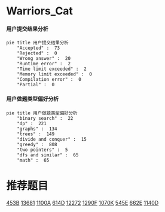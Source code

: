 # Warriors_Cat

<!-- tabs:start -->



#### **用户提交结果分析**

```mermaid
pie title 用户提交结果分析
    "Accepted" :  73
    "Rejected" :  0
    "Wrong answer" :  20
    "Runtime error" :  2
    "Time limit exceeded" :  2
    "Memory limit exceeded" :  0
    "Compilation error" :  0
    "Partial" :  0
```

#### **用户做题类型偏好分析**

```mermaid
pie title 用户做题类型偏好分析
    "binary search" :  22
    "dp" :  221
    "graphs" :  134
    "trees" :  149
    "divide and conquer" :  15
    "greedy" :  808
    "two pointers" :  5
    "dfs and similar" :  65
    "math" :  65
```



<!-- tabs:end -->
# 推荐题目
[453B](https://codeforces.com/contest/453/problem/B)
[13681](https://codeforces.com/contest/1368/problem/1)
[1100A](https://codeforces.com/contest/1100/problem/A)
[614D](https://codeforces.com/contest/614/problem/D)
[12272](https://codeforces.com/contest/1227/problem/2)
[1290F](https://codeforces.com/contest/1290/problem/F)
[1070K](https://codeforces.com/contest/1070/problem/K)
[545E](https://codeforces.com/contest/545/problem/E)
[662E](https://codeforces.com/contest/662/problem/E)
[1140D](https://codeforces.com/contest/1140/problem/D)
